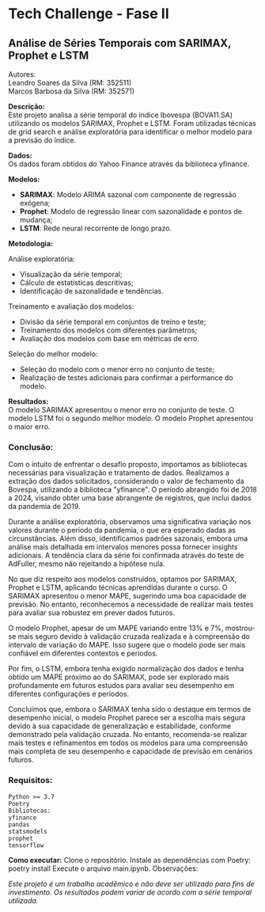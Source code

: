 # Tech Challenge - Fase II
## Análise de Séries Temporais com SARIMAX, Prophet e LSTM
Autores:<br>
Leandro Soares da Silva (RM: 352511)<br>
Marcos Barbosa da Silva (RM: 352571)

**Descrição:<br>**
Este projeto analisa a série temporal do índice Ibovespa (BOVA11.SA) utilizando os modelos SARIMAX, Prophet e LSTM. Foram utilizadas técnicas de grid search e análise exploratória para identificar o melhor modelo para a previsão do índice.

**Dados:<br>**
Os dados foram obtidos do Yahoo Finance através da biblioteca yfinance.

**Modelos:<br>**
* **SARIMAX**: Modelo ARIMA sazonal com componente de regressão exógena;
* **Prophet**: Modelo de regressão linear com sazonalidade e pontos de mudança;
* **LSTM**: Rede neural recorrente de longo prazo.

**Metodologia:**<br>

Análise exploratória:
* Visualização da série temporal;<br>
* Cálculo de estatísticas descritivas;<br>
* Identificação de sazonalidade e tendências.<br>

Treinamento e avaliação dos modelos:<br>
* Divisão da série temporal em conjuntos de treino e teste;<br>
* Treinamento dos modelos com diferentes parâmetros;<br>
* Avaliação dos modelos com base em métricas de erro.<br>

Seleção do melhor modelo:<br>
* Seleção do modelo com o menor erro no conjunto de teste;<br>
* Realização de testes adicionais para confirmar a performance do modelo.<br>

**Resultados:<br>**
O modelo SARIMAX apresentou o menor erro no conjunto de teste.
O modelo LSTM foi o segundo melhor modelo.
O modelo Prophet apresentou o maior erro.

### Conclusão:
Com o intuito de enfrentar o desafio proposto, importamos as bibliotecas necessárias para visualização e tratamento de dados. Realizamos a extração dos dados solicitados, considerando o valor de fechamento da Bovespa, utilizando a biblioteca "yfinance". O período abrangido foi de 2018 a 2024, visando obter uma base abrangente de registros, que inclui dados da pandemia de 2019.

Durante a análise exploratória, observamos uma significativa variação nos valores durante o período da pandemia, o que era esperado dadas as circunstâncias. Além disso, identificamos padrões sazonais, embora uma análise mais detalhada em intervalos menores possa fornecer insights adicionais. A tendência clara da série foi confirmada através do teste de AdFuller, mesmo não rejeitando a hipótese nula.

No que diz respeito aos modelos construídos, optamos por SARIMAX, Prophet e LSTM, aplicando técnicas aprendidas durante o curso. O SARIMAX apresentou o menor MAPE, sugerindo uma boa capacidade de previsão. No entanto, reconhecemos a necessidade de realizar mais testes para avaliar sua robustez em prever dados futuros.

O modelo Prophet, apesar de um MAPE variando entre 13% e 7%, mostrou-se mais seguro devido à validação cruzada realizada e à compreensão do intervalo de variação do MAPE. Isso sugere que o modelo pode ser mais confiável em diferentes contextos e períodos.

Por fim, o LSTM, embora tenha exigido normalização dos dados e tenha obtido um MAPE próximo ao do SARIMAX, pode ser explorado mais profundamente em futuros estudos para avaliar seu desempenho em diferentes configurações e períodos.

Concluímos que, embora o SARIMAX tenha sido o destaque em termos de desempenho inicial, o modelo Prophet parece ser a escolha mais segura devido à sua capacidade de generalização e estabilidade, conforme demonstrado pela validação cruzada. No entanto, recomenda-se realizar mais testes e refinamentos em todos os modelos para uma compreensão mais completa de seu desempenho e capacidade de previsão em cenários futuros.

### Requisitos:
```
Python >= 3.7
Poetry
Bibliotecas:
yfinance
pandas
statsmodels
prophet
tensorflow

```
**Como executar:**
Clone o repositório.
Instale as dependências com Poetry: poetry install
Execute o arquivo main.ipynb.
Observações:

*Este projeto é um trabalho acadêmico e não deve ser utilizado para fins de investimento.
Os resultados podem variar de acordo com a série temporal utilizada.*